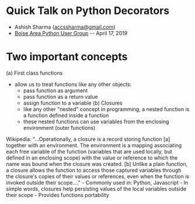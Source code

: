 # Quick Talk on Python Decorators

- Ashish Sharma (accssharma@gmail.com)
- [Boise Area Python User Group](https://www.meetup.com/boise-area-python-user-group/events/260155341/) -- April 17, 2019 

# Two important concepts
(a) First class functions
  - allow us to treat functions like any other objects:
    - pass function as argument
    - pass function as a return value
    - assign function to a variable
(b) Closures
    - like any other "nested" concept in programming, a nested function is a function defined inside a function 
    - these nested functions can use variables from the enclosing environment (outer functions)

Wikipedia: "...Operationally, a closure is a record storing function [a] together 
with an environment. The environment is a mapping associating each free variable 
of the function (variables that are used locally, but defined in an enclosing scope) 
with the value or reference to which the name was bound when the closure was created.
[b] Unlike a plain function, a closure allows the function to access those captured 
variables through the closure's copies of their values or references, even when 
the function is invoked outside their scope...."
    - Commonly used in: Python, Javascript
    - In simple words, closures help persisting values of the local 
      variables outside their scope
    - Provides functions portability

